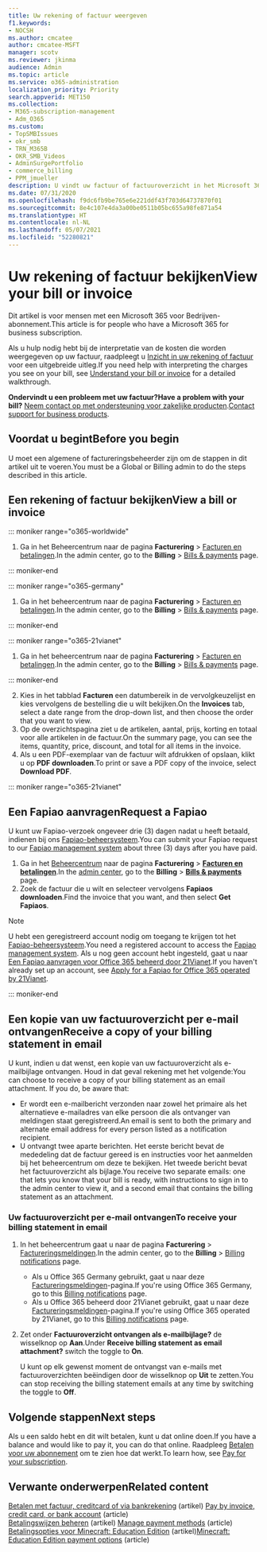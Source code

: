```yaml
---
title: Uw rekening of factuur weergeven
f1.keywords:
- NOCSH
ms.author: cmcatee
author: cmcatee-MSFT
manager: scotv
ms.reviewer: jkinma
audience: Admin
ms.topic: article
ms.service: o365-administration
localization_priority: Priority
search.appverid: MET150
ms.collection:
- M365-subscription-management
- Adm_O365
ms.custom:
- TopSMBIssues
- okr_smb
- TRN_M365B
- OKR_SMB_Videos
- AdminSurgePortfolio
- commerce_billing
- PPM_jmueller
description: U vindt uw factuur of factuuroverzicht in het Microsoft 365-beheercentrum. U kunt ook een kopie van uw factuur opslaan en afdrukken.
ms.date: 07/31/2020
ms.openlocfilehash: f9dc6fb9be765e6e221ddf43f703d64737870f01
ms.sourcegitcommit: 8e4c107e4da3a00be0511b05bc655a98fe871a54
ms.translationtype: HT
ms.contentlocale: nl-NL
ms.lasthandoff: 05/07/2021
ms.locfileid: "52280821"
---
```

# <a name="view-your-bill-or-invoice"></a><span data-ttu-id="94e6e-104">Uw rekening of factuur bekijken</span><span class="sxs-lookup"><span data-stu-id="94e6e-104">View your bill or invoice</span></span>

<span data-ttu-id="94e6e-105">Dit artikel is voor mensen met een Microsoft 365 voor Bedrijven-abonnement.</span><span class="sxs-lookup"><span data-stu-id="94e6e-105">This article is for people who have a Microsoft 365 for business subscription.</span></span>
  
<span data-ttu-id="94e6e-106">Als u hulp nodig hebt bij de interpretatie van de kosten die worden weergegeven op uw factuur, raadpleegt u [Inzicht in uw rekening of factuur](understand-your-invoice2.md) voor een uitgebreide uitleg.</span><span class="sxs-lookup"><span data-stu-id="94e6e-106">If you need help with interpreting the charges you see on your bill, see [Understand your bill or invoice](understand-your-invoice2.md) for a detailed walkthrough.</span></span>
  
<span data-ttu-id="94e6e-107">**Ondervindt u een probleem met uw factuur?**</span><span class="sxs-lookup"><span data-stu-id="94e6e-107">**Have a problem with your bill?**</span></span> <span data-ttu-id="94e6e-108">[Neem contact op met ondersteuning voor zakelijke producten](../../admin/contact-support-for-business-products.md).</span><span class="sxs-lookup"><span data-stu-id="94e6e-108">[Contact support for business products](../../admin/contact-support-for-business-products.md).</span></span>

## <a name="before-you-begin"></a><span data-ttu-id="94e6e-109">Voordat u begint</span><span class="sxs-lookup"><span data-stu-id="94e6e-109">Before you begin</span></span>

<span data-ttu-id="94e6e-110">U moet een algemene of factureringsbeheerder zijn om de stappen in dit artikel uit te voeren.</span><span class="sxs-lookup"><span data-stu-id="94e6e-110">You must be a Global or Billing admin to do the steps described in this article.</span></span>
  
## <a name="view-a-bill-or-invoice"></a><span data-ttu-id="94e6e-111">Een rekening of factuur bekijken</span><span class="sxs-lookup"><span data-stu-id="94e6e-111">View a bill or invoice</span></span>

::: moniker range="o365-worldwide"

1. <span data-ttu-id="94e6e-112">Ga in het Beheercentrum naar de pagina **Facturering** \> <a href="https://go.microsoft.com/fwlink/p/?linkid=2102895" target="_blank">Facturen en betalingen</a>.</span><span class="sxs-lookup"><span data-stu-id="94e6e-112">In the admin center, go to the **Billing** \> <a href="https://go.microsoft.com/fwlink/p/?linkid=2102895" target="_blank">Bills & payments</a> page.</span></span>

::: moniker-end

::: moniker range="o365-germany"

1. <span data-ttu-id="94e6e-113">Ga in het beheercentrum naar de pagina **Facturering** \> <a href="https://go.microsoft.com/fwlink/p/?linkid=848040" target="_blank">Facturen en betalingen</a>.</span><span class="sxs-lookup"><span data-stu-id="94e6e-113">In the admin center, go to the **Billing** \> <a href="https://go.microsoft.com/fwlink/p/?linkid=848040" target="_blank">Bills & payments</a> page.</span></span>

::: moniker-end

::: moniker range="o365-21vianet"

1. <span data-ttu-id="94e6e-114">Ga in het beheercentrum naar de pagina **Facturering** \> <a href="https://go.microsoft.com/fwlink/p/?linkid=2127421" target="_blank">Facturen en betalingen</a>.</span><span class="sxs-lookup"><span data-stu-id="94e6e-114">In the admin center, go to the **Billing** \> <a href="https://go.microsoft.com/fwlink/p/?linkid=2127421" target="_blank">Bills & payments</a> page.</span></span>

::: moniker-end

2. <span data-ttu-id="94e6e-115">Kies in het tabblad **Facturen** een datumbereik in de vervolgkeuzelijst en kies vervolgens de bestelling die u wilt bekijken.</span><span class="sxs-lookup"><span data-stu-id="94e6e-115">On the **Invoices** tab, select a date range from the drop-down list, and then choose the order that you want to view.</span></span>
3. <span data-ttu-id="94e6e-116">Op de overzichtspagina ziet u de artikelen, aantal, prijs, korting en totaal voor alle artikelen in de factuur.</span><span class="sxs-lookup"><span data-stu-id="94e6e-116">On the summary page, you can see the items, quantity, price, discount, and total for all items in the invoice.</span></span>
4. <span data-ttu-id="94e6e-117">Als u een PDF-exemplaar van de factuur wilt afdrukken of opslaan, klikt u op **PDF downloaden**.</span><span class="sxs-lookup"><span data-stu-id="94e6e-117">To print or save a PDF copy of the invoice, select **Download PDF**.</span></span>

::: moniker range="o365-21vianet"

## <a name="request-a-fapiao"></a><span data-ttu-id="94e6e-118">Een Fapiao aanvragen</span><span class="sxs-lookup"><span data-stu-id="94e6e-118">Request a Fapiao</span></span>

<span data-ttu-id="94e6e-119">U kunt uw Fapiao-verzoek ongeveer drie (3) dagen nadat u heeft betaald, indienen bij ons [Fapiao-beheersysteem](https://go.microsoft.com/fwlink/p/?linkid=837465).</span><span class="sxs-lookup"><span data-stu-id="94e6e-119">You can submit your Fapiao request to our [Fapiao management system](https://go.microsoft.com/fwlink/p/?linkid=837465) about three (3) days after you have paid.</span></span>

1. <span data-ttu-id="94e6e-120">Ga in het <a href="https://go.microsoft.com/fwlink/p/?linkid=850627" target="_blank">Beheercentrum</a> naar de pagina **Facturering** > <a href="https://go.microsoft.com/fwlink/p/?linkid=2127421" target="_blank">**Facturen en betalingen**</a>.</span><span class="sxs-lookup"><span data-stu-id="94e6e-120">In the <a href="https://go.microsoft.com/fwlink/p/?linkid=850627" target="_blank">admin center</a>, go to the **Billing** > <a href="https://go.microsoft.com/fwlink/p/?linkid=2127421" target="_blank">**Bills & payments**</a> page.</span></span>
2. <span data-ttu-id="94e6e-121">Zoek de factuur die u wilt en selecteer vervolgens **Fapiaos downloaden**.</span><span class="sxs-lookup"><span data-stu-id="94e6e-121">Find the invoice that you want, and then select **Get Fapiaos**.</span></span>

> [!NOTE]
>
> <span data-ttu-id="94e6e-122">U hebt een geregistreerd account nodig om toegang te krijgen tot het [Fapiao-beheersysteem](https://go.microsoft.com/fwlink/p/?linkid=837465).</span><span class="sxs-lookup"><span data-stu-id="94e6e-122">You need a registered account to access the [Fapiao management system](https://go.microsoft.com/fwlink/p/?linkid=837465).</span></span> <span data-ttu-id="94e6e-123">Als u nog geen account hebt ingesteld, gaat u naar [Een Fapiao aanvragen voor Office 365 beheerd door 21Vianet](../../admin/services-in-china/apply-for-a-fapiao.md).</span><span class="sxs-lookup"><span data-stu-id="94e6e-123">If you haven't already set up an account, see [Apply for a Fapiao for Office 365 operated by 21Vianet](../../admin/services-in-china/apply-for-a-fapiao.md).</span></span>

::: moniker-end

## <a name="receive-a-copy-of-your-billing-statement-in-email"></a><span data-ttu-id="94e6e-124">Een kopie van uw factuuroverzicht per e-mail ontvangen</span><span class="sxs-lookup"><span data-stu-id="94e6e-124">Receive a copy of your billing statement in email</span></span>

<span data-ttu-id="94e6e-p104">U kunt, indien u dat wenst, een kopie van uw factuuroverzicht als e-mailbijlage ontvangen. Houd in dat geval rekening met het volgende:</span><span class="sxs-lookup"><span data-stu-id="94e6e-p104">You can choose to receive a copy of your billing statement as an email attachment. If you do, be aware that:</span></span>

- <span data-ttu-id="94e6e-127">Er wordt een e-mailbericht verzonden naar zowel het primaire als het alternatieve e-mailadres van elke persoon die als ontvanger van meldingen staat geregistreerd.</span><span class="sxs-lookup"><span data-stu-id="94e6e-127">An email is sent to both the primary and alternate email address for every person listed as a notification recipient.</span></span>
- <span data-ttu-id="94e6e-128">U ontvangt twee aparte berichten. Het eerste bericht bevat de mededeling dat de factuur gereed is en instructies voor het aanmelden bij het beheercentrum om deze te bekijken. Het tweede bericht bevat het factuuroverzicht als bijlage.</span><span class="sxs-lookup"><span data-stu-id="94e6e-128">You receive two separate emails: one that lets you know that your bill is ready, with instructions to sign in to the admin center to view it, and a second email that contains the billing statement as an attachment.</span></span>

### <a name="to-receive-your-billing-statement-in-email"></a><span data-ttu-id="94e6e-129">Uw factuuroverzicht per e-mail ontvangen</span><span class="sxs-lookup"><span data-stu-id="94e6e-129">To receive your billing statement in email</span></span>

1. <span data-ttu-id="94e6e-130">In het beheercentrum gaat u naar de pagina **Facturering** > <a href="https://go.microsoft.com/fwlink/p/?linkid=853212" target="_blank">Factureringsmeldingen</a>.</span><span class="sxs-lookup"><span data-stu-id="94e6e-130">In the admin center, go to the **Billing** > <a href="https://go.microsoft.com/fwlink/p/?linkid=853212" target="_blank">Billing notifications</a> page.</span></span>
    - <span data-ttu-id="94e6e-131">Als u Office 365 Germany gebruikt, gaat u naar deze <a href="https://go.microsoft.com/fwlink/p/?linkid=853213" target="_blank">Factureringsmeldingen</a>-pagina.</span><span class="sxs-lookup"><span data-stu-id="94e6e-131">If you're using Office 365 Germany, go to this <a href="https://go.microsoft.com/fwlink/p/?linkid=853213" target="_blank">Billing notifications</a> page.</span></span>
    - <span data-ttu-id="94e6e-132">Als u Office 365 beheerd door 21Vianet gebruikt, gaat u naar deze <a href="https://go.microsoft.com/fwlink/p/?linkid=853215" target="_blank">Factureringsmeldingen</a>-pagina.</span><span class="sxs-lookup"><span data-stu-id="94e6e-132">If you're using Office 365 operated by 21Vianet, go to this <a href="https://go.microsoft.com/fwlink/p/?linkid=853215" target="_blank">Billing notifications</a> page.</span></span>
1. <span data-ttu-id="94e6e-133">Zet onder **Factuuroverzicht ontvangen als e-mailbijlage?** de wisselknop op **Aan**.</span><span class="sxs-lookup"><span data-stu-id="94e6e-133">Under **Receive billing statement as email attachment?** switch the toggle to **On**.</span></span>

    <span data-ttu-id="94e6e-134">U kunt op elk gewenst moment de ontvangst van e-mails met factuuroverzichten beëindigen door de wisselknop op **Uit** te zetten.</span><span class="sxs-lookup"><span data-stu-id="94e6e-134">You can stop receiving the billing statement emails at any time by switching the toggle to **Off**.</span></span>

## <a name="next-steps"></a><span data-ttu-id="94e6e-135">Volgende stappen</span><span class="sxs-lookup"><span data-stu-id="94e6e-135">Next steps</span></span>

<span data-ttu-id="94e6e-136">Als u een saldo hebt en dit wilt betalen, kunt u dat online doen.</span><span class="sxs-lookup"><span data-stu-id="94e6e-136">If you have a balance and would like to pay it, you can do that online.</span></span> <span data-ttu-id="94e6e-137">Raadpleeg [Betalen voor uw abonnement](pay-for-your-subscription.md) om te zien hoe dat werkt.</span><span class="sxs-lookup"><span data-stu-id="94e6e-137">To learn how, see [Pay for your subscription](pay-for-your-subscription.md).</span></span>

## <a name="related-content"></a><span data-ttu-id="94e6e-138">Verwante onderwerpen</span><span class="sxs-lookup"><span data-stu-id="94e6e-138">Related content</span></span>

<span data-ttu-id="94e6e-139">[Betalen met factuur, creditcard of via bankrekening](pay-for-your-subscription.md) (artikel) </span><span class="sxs-lookup"><span data-stu-id="94e6e-139">[Pay by invoice, credit card, or bank account](pay-for-your-subscription.md) (article) </span></span>\
<span data-ttu-id="94e6e-140">[Betalingswijzen beheren](manage-payment-methods.md) (artikel) </span><span class="sxs-lookup"><span data-stu-id="94e6e-140">[Manage payment methods](manage-payment-methods.md) (article) </span></span>\
<span data-ttu-id="94e6e-141">[Betalingsopties voor Minecraft: Education Edition](/education/windows/school-get-minecraft) (artikel)</span><span class="sxs-lookup"><span data-stu-id="94e6e-141">[Minecraft: Education Edition payment options](/education/windows/school-get-minecraft) (article)</span></span>
